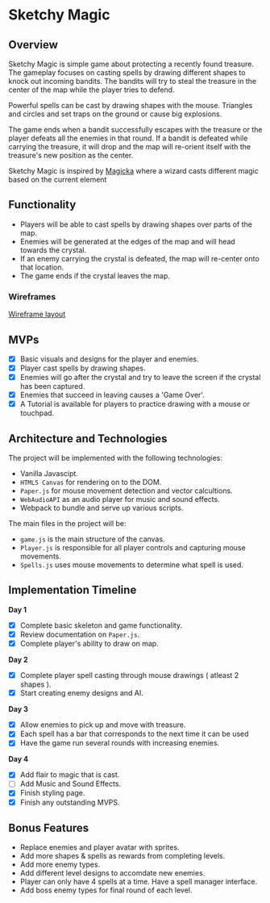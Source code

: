 # Sketchy Magic
## Overview

Sketchy Magic is simple game about protecting a recently found treasure. The gameplay focuses on casting spells by drawing different shapes to knock out incoming bandits. The bandits will try to steal the treasure in the center of the map while the player tries to defend.

Powerful spells can be cast by drawing shapes with the mouse. Triangles and circles and set traps on the ground or cause big explosions. 

The game ends when a bandit successfully escapes with the treasure or the player defeats all the enemies in that round. If a bandit is defeated while carrying the treasure, it will drop and the map will re-orient itself with the treasure's new position as the center.

Sketchy Magic is inspired by [Magicka](https://en.wikipedia.org/wiki/Magicka) where a wizard casts different magic based on the current element

## Functionality
* Players will be able to cast spells by drawing shapes over parts of the map.
* Enemies will be generated at the edges of the map and will head towards the crystal.
* If an enemy carrying the crystal is defeated, the map will re-center onto that location.
* The game ends if the crystal leaves the map.

### Wireframes

[Wireframe layout](https://wireframe.cc/OzQuLF)

## MVPs
- [x] Basic visuals and designs for the player and enemies.
- [x] Player cast spells by drawing shapes.
- [x] Enemies will go after the crystal and try to leave the screen if the crystal has been captured.
- [x] Enemies that succeed in leaving causes a 'Game Over'.
- [x] A Tutorial is available for players to practice drawing with a mouse or touchpad.

## Architecture and Technologies

The project will be implemented with the following technologies:
* Vanilla Javascipt.
* `HTML5 Canvas` for rendering on to the DOM.
* `Paper.js` for mouse movement detection and vector calcultions.
* `WebAudioAPI` as an audio player for music and sound effects.
* Webpack to bundle and serve up various scripts.

The main files in the project will be:

* `game.js` is the main structure of the canvas.
* `Player.js` is responsible for all player controls and capturing mouse movements.
* `Spells.js` uses mouse movements to determine what spell is used.

## Implementation Timeline

**Day 1** 

- [x] Complete basic skeleton and game functionality.
- [x] Review documentation on `Paper.js`.
- [x] Complete player's ability to draw on map.

**Day 2**

- [x] Complete player spell casting through mouse drawings ( atleast 2 shapes ).
- [x] Start creating enemy designs and AI.

**Day 3** 

- [x] Allow enemies to pick up and move with treasure.
- [x] Each spell has a bar that corresponds to the next time it can be used
- [x] Have the game run several rounds with increasing enemies.

**Day 4** 

- [x] Add flair to magic that is cast.
- [ ] Add Music and Sound Effects.
- [x] Finish styling page.
- [x] Finish any outstanding MVPS.

## Bonus Features

* Replace enemies and player avatar with sprites.
* Add more shapes & spells as rewards from completing levels.
* Add more enemy types.
* Add different level designs to accomdate new enemies.
* Player can only have 4 spells at a time. Have a spell manager interface.
* Add boss enemy types for final round of each level.

